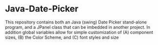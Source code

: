 # Java-Date-Picker
This repository contains both an Java (swing) Date Picker stand-alone program, and a JPanel class that can be imbedded in another project. In addition global variables allow for simple customization of (A) component sizes, (B) the Color Scheme, and (C) font styles and size 
